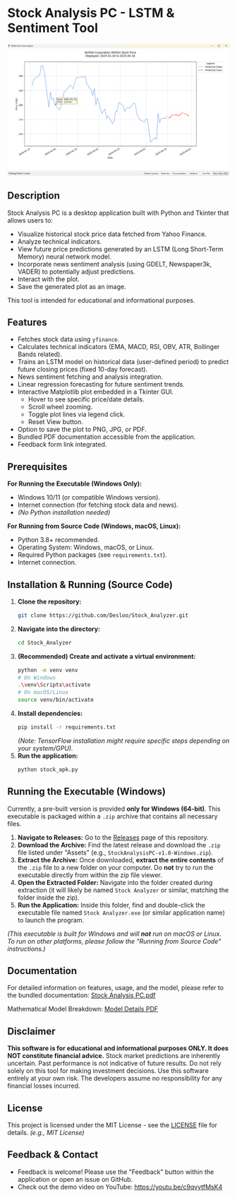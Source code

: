 # Stock Analysis PC - LSTM & Sentiment Tool

![Screenshot of the main plot window](preview_stock_analyzer.png)

## Description

Stock Analysis PC is a desktop application built with Python and Tkinter that allows users to:
*   Visualize historical stock price data fetched from Yahoo Finance.
*   Analyze technical indicators.
*   View future price predictions generated by an LSTM (Long Short-Term Memory) neural network model.
*   Incorporate news sentiment analysis (using GDELT, Newspaper3k, VADER) to potentially adjust predictions.
*   Interact with the plot.
*   Save the generated plot as an image.

This tool is intended for educational and informational purposes.

## Features

*   Fetches stock data using `yfinance`.
*   Calculates technical indicators (EMA, MACD, RSI, OBV, ATR, Bollinger Bands related).
*   Trains an LSTM model on historical data (user-defined period) to predict future closing prices (fixed 10-day forecast).
*   News sentiment fetching and analysis integration.
*   Linear regression forecasting for future sentiment trends.
*   Interactive Matplotlib plot embedded in a Tkinter GUI.
    *   Hover to see specific price/date details.
    *   Scroll wheel zooming.
    *   Toggle plot lines via legend click.
    *   Reset View button.
*   Option to save the plot to PNG, JPG, or PDF.
*   Bundled PDF documentation accessible from the application.
*   Feedback form link integrated.

## Prerequisites

**For Running the Executable (Windows Only):**
*   Windows 10/11 (or compatible Windows version).
*   Internet connection (for fetching stock data and news).
*   *(No Python installation needed)*

**For Running from Source Code (Windows, macOS, Linux):**
*   Python 3.8+ recommended.
*   Operating System: Windows, macOS, or Linux.
*   Required Python packages (see `requirements.txt`).
*   Internet connection.

## Installation & Running (Source Code)

1.  **Clone the repository:**
    ```bash
    git clone https://github.com/Desloo/Stock_Analyzer.git
    ```
2.  **Navigate into the directory:**
    ```bash
    cd Stock_Analyzer
    ```
3.  **(Recommended) Create and activate a virtual environment:**
    ```bash
    python -m venv venv
    # On Windows
    .\venv\Scripts\activate
    # On macOS/Linux
    source venv/bin/activate
    ```
4.  **Install dependencies:**
    ```bash
    pip install -r requirements.txt
    ```
    *(Note: TensorFlow installation might require specific steps depending on your system/GPU).*
5.  **Run the application:**
    ```bash
    python stock_apk.py
    ```

## Running the Executable (Windows)

Currently, a pre-built version is provided **only for Windows (64-bit)**. This executable is packaged within a `.zip` archive that contains all necessary files.

1.  **Navigate to Releases:** Go to the [Releases](https://github.com/Desloo/Stock_Analyzer/releases) page of this repository. 
2.  **Download the Archive:** Find the latest release and download the `.zip` file listed under "Assets" (e.g., `StockAnalysisPC-v1.0-Windows.zip`).
3.  **Extract the Archive:** Once downloaded, **extract the entire contents** of the `.zip` file to a new folder on your computer. Do **not** try to run the executable directly from within the zip file viewer.
4.  **Open the Extracted Folder:** Navigate into the folder created during extraction (it will likely be named `Stock Analyzer` or similar, matching the folder inside the zip).
5.  **Run the Application:** Inside this folder, find and double-click the executable file named `Stock Analyzer.exe` (or similar application name) to launch the program.

*(This executable is built for Windows and will **not** run on macOS or Linux. To run on other platforms, please follow the "Running from Source Code" instructions.)*

## Documentation

For detailed information on features, usage, and the model, please refer to the bundled documentation:
[Stock Analysis PC.pdf](./Stock%20Analysis%20PC.pdf)

Mathematical Model Breakdown:
[Model Details PDF](./stock_analyzer_model.pdf)

## Disclaimer

**This software is for educational and informational purposes ONLY. It does NOT constitute financial advice.** Stock market predictions are inherently uncertain. Past performance is not indicative of future results. Do not rely solely on this tool for making investment decisions. Use this software entirely at your own risk. The developers assume no responsibility for any financial losses incurred.

## License

This project is licensed under the MIT License - see the [LICENSE](./LICENSE) file for details. *(e.g., MIT License)*

## Feedback & Contact

*   Feedback is welcome! Please use the "Feedback" button within the application or open an issue on GitHub.
*   Check out the demo video on YouTube: https://youtu.be/c9qvytfMsK4
